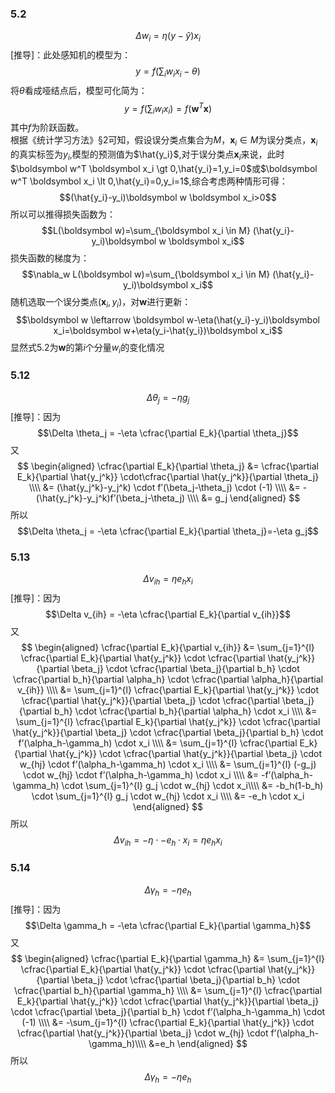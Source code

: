 ### 5.2
$$\Delta w_i = \eta(y-\hat{y})x_i$$
[推导]：此处感知机的模型为：
$$y=f(\sum_{i} w_i x_i - \theta)$$
将$\theta$看成哑结点后，模型可化简为：
$$y=f(\sum_{i} w_i x_i)=f(\boldsymbol w^T \boldsymbol x)$$
其中$f$为阶跃函数。<br>根据《统计学习方法》§2可知，假设误分类点集合为$M$，$\boldsymbol x_i \in M$为误分类点，$\boldsymbol x_i$的真实标签为$y_i$,模型的预测值为$\hat{y_i}$,对于误分类点$\boldsymbol x_i$来说，此时$\boldsymbol w^T \boldsymbol x_i \gt 0,\hat{y_i}=1,y_i=0$或$\boldsymbol w^T \boldsymbol x_i \lt 0,\hat{y_i}=0,y_i=1$,综合考虑两种情形可得：
$$(\hat{y_i}-y_i)\boldsymbol w \boldsymbol x_i>0$$
所以可以推得损失函数为：
$$L(\boldsymbol w)=\sum_{\boldsymbol x_i \in M} (\hat{y_i}-y_i)\boldsymbol w \boldsymbol x_i$$
损失函数的梯度为：
$$\nabla_w L(\boldsymbol w)=\sum_{\boldsymbol x_i \in M} (\hat{y_i}-y_i)\boldsymbol x_i$$
随机选取一个误分类点$(\boldsymbol x_i,y_i)$，对$\boldsymbol w$进行更新：
$$\boldsymbol w \leftarrow \boldsymbol w-\eta(\hat{y_i}-y_i)\boldsymbol x_i=\boldsymbol w+\eta(y_i-\hat{y_i})\boldsymbol x_i$$
显然式5.2为$\boldsymbol w$的第$i$个分量$w_i$的变化情况
### 5.12
$$\Delta \theta_j = -\eta g_j$$
[推导]：因为
$$\Delta \theta_j = -\eta \cfrac{\partial E_k}{\partial \theta_j}$$
又
$$
\begin{aligned}	
\cfrac{\partial E_k}{\partial \theta_j} &= \cfrac{\partial E_k}{\partial \hat{y_j^k}} \cdot\cfrac{\partial \hat{y_j^k}}{\partial \theta_j} \\\\
&= (\hat{y_j^k}-y_j^k) \cdot f’(\beta_j-\theta_j) \cdot (-1) \\\\
&= -(\hat{y_j^k}-y_j^k)f’(\beta_j-\theta_j) \\\\
&= g_j
\end{aligned}
$$
所以
$$\Delta \theta_j = -\eta \cfrac{\partial E_k}{\partial \theta_j}=-\eta g_j$$
### 5.13
$$\Delta v_{ih} = \eta e_h x_i$$
[推导]：因为
$$\Delta v_{ih} = -\eta \cfrac{\partial E_k}{\partial v_{ih}}$$
又
$$
\begin{aligned}	
\cfrac{\partial E_k}{\partial v_{ih}} &= \sum_{j=1}^{l} \cfrac{\partial E_k}{\partial \hat{y_j^k}} \cdot \cfrac{\partial \hat{y_j^k}}{\partial \beta_j} \cdot \cfrac{\partial \beta_j}{\partial b_h} \cdot \cfrac{\partial b_h}{\partial \alpha_h} \cdot \cfrac{\partial \alpha_h}{\partial v_{ih}} \\\\
&= \sum_{j=1}^{l} \cfrac{\partial E_k}{\partial \hat{y_j^k}} \cdot \cfrac{\partial \hat{y_j^k}}{\partial \beta_j} \cdot \cfrac{\partial \beta_j}{\partial b_h} \cdot \cfrac{\partial b_h}{\partial \alpha_h} \cdot x_i \\\\ 
&= \sum_{j=1}^{l} \cfrac{\partial E_k}{\partial \hat{y_j^k}} \cdot \cfrac{\partial \hat{y_j^k}}{\partial \beta_j} \cdot \cfrac{\partial \beta_j}{\partial b_h} \cdot f’(\alpha_h-\gamma_h) \cdot x_i \\\\
&= \sum_{j=1}^{l} \cfrac{\partial E_k}{\partial \hat{y_j^k}} \cdot \cfrac{\partial \hat{y_j^k}}{\partial \beta_j} \cdot w_{hj} \cdot f’(\alpha_h-\gamma_h) \cdot x_i \\\\
&= \sum_{j=1}^{l} (-g_j) \cdot w_{hj} \cdot f’(\alpha_h-\gamma_h) \cdot x_i \\\\
&= -f’(\alpha_h-\gamma_h) \cdot \sum_{j=1}^{l} g_j \cdot w_{hj}  \cdot x_i\\\\
&= -b_h(1-b_h) \cdot \sum_{j=1}^{l} g_j \cdot w_{hj}  \cdot x_i \\\\
&= -e_h \cdot x_i
\end{aligned}
$$
所以
$$\Delta v_{ih} = -\eta \cdot -e_h \cdot x_i=\eta e_h x_i$$
### 5.14
$$\Delta \gamma_h= -\eta e_h$$
[推导]：因为
$$\Delta \gamma_h = -\eta \cfrac{\partial E_k}{\partial \gamma_h}$$
又
$$
\begin{aligned}	
\cfrac{\partial E_k}{\partial \gamma_h} &= \sum_{j=1}^{l} \cfrac{\partial E_k}{\partial \hat{y_j^k}} \cdot \cfrac{\partial \hat{y_j^k}}{\partial \beta_j} \cdot \cfrac{\partial \beta_j}{\partial b_h} \cdot \cfrac{\partial b_h}{\partial \gamma_h} \\\\
&= \sum_{j=1}^{l} \cfrac{\partial E_k}{\partial \hat{y_j^k}} \cdot \cfrac{\partial \hat{y_j^k}}{\partial \beta_j} \cdot \cfrac{\partial \beta_j}{\partial b_h} \cdot f’(\alpha_h-\gamma_h) \cdot (-1) \\\\
&= -\sum_{j=1}^{l} \cfrac{\partial E_k}{\partial \hat{y_j^k}} \cdot \cfrac{\partial \hat{y_j^k}}{\partial \beta_j} \cdot w_{hj} \cdot f’(\alpha_h-\gamma_h)\\\\
&=e_h
\end{aligned}
$$
所以
$$\Delta \gamma_h= -\eta e_h$$